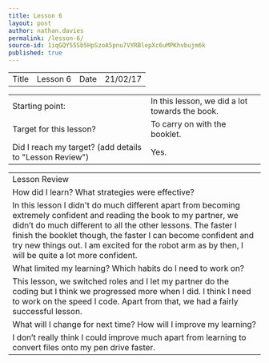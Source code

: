 ```yaml
---
title: Lesson 6
layout: post
author: nathan.davies
permalink: /lesson-6/
source-id: 1iqGQY55Sb5HpSzoA5pnu7VYRBlepXc6uMPKhvbujm6k
published: true
---
```

<table>
  <tr>
    <td>Title</td>
    <td>Lesson 6</td>
    <td>Date</td>
    <td>21/02/17</td>
  </tr>
</table>


<table>
  <tr>
    <td>Starting point:</td>
    <td>In this lesson, we did a lot towards the book.</td>
  </tr>
  <tr>
    <td>Target for this lesson?</td>
    <td>To carry on with the booklet.</td>
  </tr>
  <tr>
    <td>Did I reach my target? 
(add details to "Lesson Review")</td>
    <td> Yes.</td>
  </tr>
</table>


<table>
  <tr>
    <td>Lesson Review</td>
  </tr>
  <tr>
    <td>How did I learn? What strategies were effective? </td>
  </tr>
  <tr>
    <td>In this lesson I didn't do much different apart from becoming extremely confident and reading the book to my partner, we didn’t do much different to all the other lessons. The faster I finish the booklet though, the faster I can become confident and try new things out. I am excited for the robot arm as by then, I will be quite a lot more confident.</td>
  </tr>
  <tr>
    <td>What limited my learning? Which habits do I need to work on? </td>
  </tr>
  <tr>
    <td>This lesson, we switched roles and I let my partner do the coding but I think we progressed more when I did. I think I need to work on the speed I code. Apart from that, we had a fairly successful lesson.</td>
  </tr>
  <tr>
    <td>What will I change for next time? How will I improve my learning?</td>
  </tr>
  <tr>
    <td>I don’t really think I could improve much apart from learning to convert files onto my pen drive faster.</td>
  </tr>
</table>


